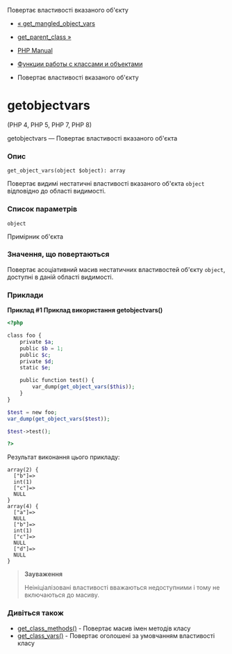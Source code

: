Повертає властивості вказаного об'єкту

-   [« get\_mangled\_object\_vars](function.get-mangled-object-vars.html)
    
-   [get\_parent\_class »](function.get-parent-class.html)
    
-   [PHP Manual](index.html)
    
-   [Функции работы с классами и объектами](ref.classobj.html)
    
-   Повертає властивості вказаного об'єкту
    

# getobjectvars

(PHP 4, PHP 5, PHP 7, PHP 8)

getobjectvars — Повертає властивості вказаного об'єкта

### Опис

```methodsynopsis
get_object_vars(object $object): array
```

Повертає видимі нестатичні властивості вказаного об'єкта `object` відповідно до області видимості.

### Список параметрів

`object`

Примірник об'єкта

### Значення, що повертаються

Повертає асоціативний масив нестатичних властивостей об'єкту `object`, доступні в даній області видимості.

### Приклади

**Приклад #1 Приклад використання **getobjectvars()****

```php
<?php

class foo {
    private $a;
    public $b = 1;
    public $c;
    private $d;
    static $e;

    public function test() {
        var_dump(get_object_vars($this));
    }
}

$test = new foo;
var_dump(get_object_vars($test));

$test->test();

?>
```

Результат виконання цього прикладу:

```
array(2) {
  ["b"]=>
  int(1)
  ["c"]=>
  NULL
}
array(4) {
  ["a"]=>
  NULL
  ["b"]=>
  int(1)
  ["c"]=>
  NULL
  ["d"]=>
  NULL
}
```

> **Зауваження**
> 
> Неініціалізовані властивості вважаються недоступними і тому не включаються до масиву.

### Дивіться також

-   [get\_class\_methods()](function.get-class-methods.html) - Повертає масив імен методів класу
-   [get\_class\_vars()](function.get-class-vars.html) - Повертає оголошені за умовчанням властивості класу